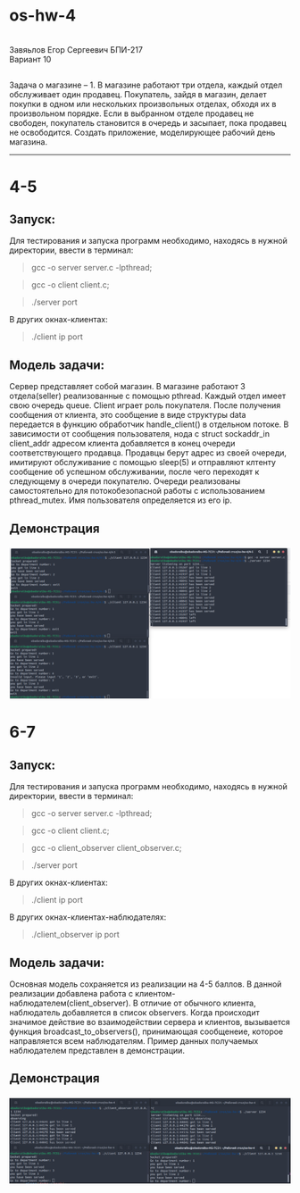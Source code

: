 # os-hw-4
<br/> Завяьлов Егор Сергеевич БПИ-217<br/> Вариант 10

## 
Задача о магазине – 1. В магазине работают три отдела, каждый отдел обслуживает один продавец. Покупатель, зайдя в магазин, делает покупки в одном или нескольких произвольных отделах, обходя их в произвольном порядке. Если в выбранном отделе
продавец не свободен, покупатель становится в очередь и засыпает,
пока продавец не освободится. Создать приложение, моделирующее рабочий день магазина.

---- 
# 4-5
## Запуск:

Для тестирования и запуска программ необходимо,
находясь в нужной директории, ввести в терминал:

> gcc -o server server.c -lpthread;

> gcc -o client client.c;

> ./server port

В других окнах-клиентах:
> ./client ip port
## Модель задачи:
Сервер представляет собой магазин. В магазине работают 3 отдела(seller) реализованные с помощью pthread. Каждый отдел имеет свою очередь queue. Client играет роль покупателя. После получения сообщения от клиента, это сообщение в виде структуры data передается в функцию обработчик handle_client() в отдельном потоке. В зависимости от сообщения пользователя, нода с struct sockaddr_in client_addr адресом клиента добавляется в конец очереди соответствующего продавца. Продавцы берут адрес из своей очереди, имитируют обслуживание с помощью sleep(5) и отправляют клтенту сообщение об успешном обслуживании, после чего переходят к следующему в очереди покупателю. Очереди реализованы самостоятельно для потокобезопасной работы с использованием pthread_mutex. Имя пользователя определяется из его ip.
  
  
## Демонстрация 
  ### ![Иллюстрация](4-5/1.png)
  
# 6-7
## Запуск:

Для тестирования и запуска программ необходимо,
находясь в нужной директории, ввести в терминал:

> gcc -o server server.c -lpthread;

> gcc -o client client.c;

> gcc -o client_observer client_observer.c;

> ./server port

В других окнах-клиентах:
> ./client ip port

В других окнах-клиентах-наблюдателях:
> ./client_observer ip port
## Модель задачи:
Основная модель сохраняется из реализации на 4-5 баллов. В данной реализации добавлена работа с клиентом-наблюдателем(client_observer). В отличие от обычного клиента, наблюдатель добавляется в список observers. Когда происходит значимое действие во взаимодействии сервера и клиентов, вызывается функция broadcast_to_observers(), принимающая сообщенеие, которое направляется всем наблюдателям. Пример данных получаемых наблюдателем представлен в демонстрации.
  
  
## Демонстрация 
  ### ![Иллюстрация](6-7/1.png)
